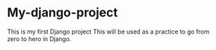 # My-django-project
This is my first Django project 
This will be used as a practice to go from zero to hero in Django. 

